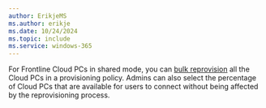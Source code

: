 ```yaml
---
author: ErikjeMS  
ms.author: erikje
ms.date: 10/24/2024
ms.topic: include
ms.service: windows-365
---
```


For Frontline Cloud PCs in shared mode, you can [bulk reprovision](/windows-365/enterprise/frontline-shared-bulk-reprovision) all the Cloud PCs in a provisioning policy. Admins can also select the percentage of Cloud PCs that are available for users to connect without being affected by the reprovisioning process.
